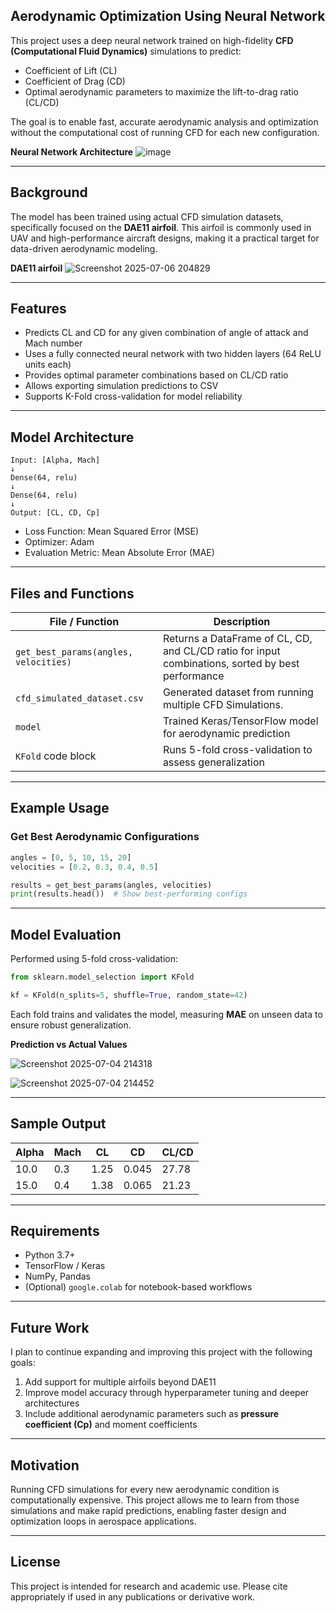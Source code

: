 ## Aerodynamic Optimization Using Neural Network

This project uses a deep neural network trained on high-fidelity **CFD (Computational Fluid Dynamics)** simulations to predict:

* Coefficient of Lift (CL)
* Coefficient of Drag (CD)
* Optimal aerodynamic parameters to maximize the lift-to-drag ratio (CL/CD)

The goal is to enable fast, accurate aerodynamic analysis and optimization without the computational cost of running CFD for each new configuration.

**Neural Network Architecture**
![image](https://github.com/user-attachments/assets/fb3a9745-c758-4eb3-8544-e23f35985515)


---

## Background

The model has been trained using actual CFD simulation datasets, specifically focused on the **DAE11 airfoil**. This airfoil is commonly used in UAV and high-performance aircraft designs, making it a practical target for data-driven aerodynamic modeling.

**DAE11 airfoil**
![Screenshot 2025-07-06 204829](https://github.com/user-attachments/assets/afaa93fc-ea4f-46cf-8fc6-5c4aa8a52c20)

---

## Features

* Predicts CL and CD for any given combination of angle of attack and Mach number
* Uses a fully connected neural network with two hidden layers (64 ReLU units each)
* Provides optimal parameter combinations based on CL/CD ratio
* Allows exporting simulation predictions to CSV
* Supports K-Fold cross-validation for model reliability

---

## Model Architecture

```
Input: [Alpha, Mach]
↓
Dense(64, relu)
↓
Dense(64, relu)
↓
Output: [CL, CD, Cp]
```

* Loss Function: Mean Squared Error (MSE)
* Optimizer: Adam
* Evaluation Metric: Mean Absolute Error (MAE)

---

## Files and Functions

| File / Function                       | Description                                                                                       |
| ------------------------------------- | ------------------------------------------------------------------------------------------------- |
| `get_best_params(angles, velocities)` | Returns a DataFrame of CL, CD, and CL/CD ratio for input combinations, sorted by best performance |
| `cfd_simulated_dataset.csv`    | Generated dataset from running multiple CFD Simulations.                                                   |
| `model`                               | Trained Keras/TensorFlow model for aerodynamic prediction                                         |
| `KFold` code block                    | Runs 5-fold cross-validation to assess generalization                                             |

---

## Example Usage

### Get Best Aerodynamic Configurations

```python
angles = [0, 5, 10, 15, 20]
velocities = [0.2, 0.3, 0.4, 0.5]

results = get_best_params(angles, velocities)
print(results.head())  # Show best-performing configs
```



---

## Model Evaluation

Performed using 5-fold cross-validation:

```python
from sklearn.model_selection import KFold

kf = KFold(n_splits=5, shuffle=True, random_state=42)
```
Each fold trains and validates the model, measuring **MAE** on unseen data to ensure robust generalization.


**Prediction vs Actual Values**

![Screenshot 2025-07-04 214318](https://github.com/user-attachments/assets/bc4c77f3-5470-4c0b-ad62-55572ab9445f)

![Screenshot 2025-07-04 214452](https://github.com/user-attachments/assets/b0d422b6-b050-4549-9952-495ecb84ecd5)

---

## Sample Output

| Alpha | Mach | CL   | CD    | CL/CD |
| ----- | ---- | ---- | ----- | ----- |
| 10.0  | 0.3  | 1.25 | 0.045 | 27.78 |
| 15.0  | 0.4  | 1.38 | 0.065 | 21.23 |

---

## Requirements

* Python 3.7+
* TensorFlow / Keras
* NumPy, Pandas
* (Optional) `google.colab` for notebook-based workflows

---

## Future Work

I plan to continue expanding and improving this project with the following goals:

1. Add support for multiple airfoils beyond DAE11
2. Improve model accuracy through hyperparameter tuning and deeper architectures
3. Include additional aerodynamic parameters such as **pressure coefficient (Cp)** and moment coefficients

---

## Motivation

Running CFD simulations for every new aerodynamic condition is computationally expensive. This project allows me to learn from those simulations and make rapid predictions, enabling faster design and optimization loops in aerospace applications.

---

## License

This project is intended for research and academic use. Please cite appropriately if used in any publications or derivative work.

